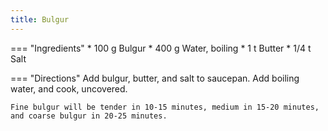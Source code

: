 ```yaml
---
title: Bulgur
---
```

=== "Ingredients"
    * 100 g Bulgur
    * 400 g Water, boiling
    * 1 t Butter
    * 1/4 t Salt

=== "Directions"
    Add bulgur, butter, and salt to saucepan. Add boiling water, and cook, uncovered.

    Fine bulgur will be tender in 10-15 minutes, medium in 15-20 minutes, and coarse bulgur in 20-25 minutes.

[^bittman]:
    {{ cite.bittman_how_to_cook_everything }} "Basic Bulgur." 481-2.
[^pittman]:
    Pittman, Ann Taylor. ["The Only Basic Bulgur Recipe You'll Ever Need."](https://www.eatingwell.com/recipe/8031238/simply-seasoned-bulgur/) _Eating Well._ 22 March 2023.
